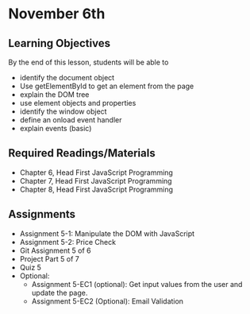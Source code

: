 # November 6th

## Learning Objectives
By the end of this lesson, students will be able to

* identify the document object
* Use getElementById to get an element from the page
* explain the DOM tree
* use element objects and properties
* identify the window object
* define an onload event handler
* explain events (basic)

## Required Readings/Materials
* Chapter 6, Head First JavaScript Programming
* Chapter 7, Head First JavaScript Programming
* Chapter 8, Head First JavaScript Programming

## Assignments
* Assignment 5-1: Manipulate the DOM with JavaScript
* Assignment 5-2: Price Check
* Git Assignment 5 of 6
* Project Part 5 of 7
* Quiz 5
* Optional:
  * Assignment 5-EC1 (optional): Get input values from the user and update the page.
  * Assignment 5-EC2 (Optional): Email Validation
